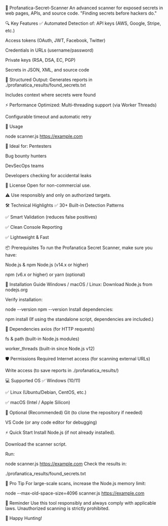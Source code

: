 🔐 Profanatica-Secret-Scanner
An advanced scanner for exposed secrets in web pages, APIs, and source code.
"Finding secrets before hackers do."

🔍 Key Features
✅ Automated Detection of:
API keys (AWS, Google, Stripe, etc.)

Access tokens (OAuth, JWT, Facebook, Twitter)

Credentials in URLs (username/password)

Private keys (RSA, DSA, EC, PGP)

Secrets in JSON, XML, and source code

📂 Structured Output:
Generates reports in ./profanatica_results/found_secrets.txt

Includes context where secrets were found

⚡ Performance Optimized:
Multi-threading support (via Worker Threads)

Configurable timeout and automatic retry

🚀 Usage

node scanner.js https://example.com

👥 Ideal for:
Pentesters

Bug bounty hunters

DevSecOps teams

Developers checking for accidental leaks

📜 License
Open for non-commercial use.

⚠️ Use responsibly and only on authorized targets.

🛠️ Technical Highlights
✅ 30+ Built-in Detection Patterns

✅ Smart Validation (reduces false positives)

✅ Clean Console Reporting

✅ Lightweight & Fast

📦 Prerequisites
To run the Profanatica Secret Scanner, make sure you have:

Node.js & npm
Node.js (v14.x or higher)

npm (v6.x or higher) or yarn (optional)

🧰 Installation Guide
Windows / macOS / Linux:
Download Node.js from nodejs.org

Verify installation:

node --version
npm --version
Install dependencies:

npm install
(If using the standalone script, dependencies are included.)

📁 Dependencies
axios (for HTTP requests)

fs & path (built-in Node.js modules)

worker_threads (built-in since Node.js v12)

🛡️ Permissions Required
Internet access (for scanning external URLs)

Write access (to save reports in ./profanatica_results/)

💻 Supported OS
✅ Windows (10/11)

✅ Linux (Ubuntu/Debian, CentOS, etc.)

✅ macOS (Intel / Apple Silicon)

🧩 Optional (Recommended)
Git (to clone the repository if needed)

VS Code (or any code editor for debugging)

⚡ Quick Start
Install Node.js (if not already installed).

Download the scanner script.

Run:

node scanner.js https://example.com
Check the results in:

./profanatica_results/found_secrets.txt

🧠 Pro Tip
For large-scale scans, increase the Node.js memory limit:

node --max-old-space-size=4096 scanner.js https://example.com

🎯 Reminder
Use this tool responsibly and always comply with applicable laws.
Unauthorized scanning is strictly prohibited.

🚀 Happy Hunting!
